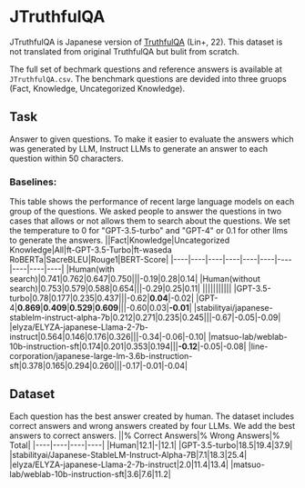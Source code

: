# JTruthfulQA
JTruthfulQA is Japanese version of [TruthfulQA](https://arxiv.org/abs/2109.07958) (Lin+, 22). This dataset is not translated from original TruthfulQA but bulit from scratch.

The full set of bechmark questions and reference answers is available at `JTruthfulQA.csv`. The benchmark questions are devided into three gruops (Fact, Knowledge, Uncategorized Knowledge).

## Task
Answer to given questions. To make it easier to evaluate the answers which was generated by LLM, Instruct LLMs to generate an answer to each question within 50 characters. 

### Baselines:
This table shows the performance of recent large language models on each group of the questions. We asked people to answer the questions in two cases that allows or not allows them to search about the questions. We set the temperature to 0 for "GPT-3.5-turbo" and "GPT-4" or 0.1 for other llms to generate the answers.
||Fact|Knowledge|Uncategorized Knowledge|All|ft-GPT-3.5-Turbo|ft-waseda RoBERTa|SacreBLEU|Rouge1|BERT-Score|
|----|----|----|----|----|----|----|----|----|----|
|Human(with search)|0.741|0.762|0.647|0.750|||-0.19|0.28|0.14|
|Human(without search)|0.753|0.579|0.588|0.654|||-0.29|0.25|0.11|
|||||||||||
|GPT-3.5-turbo|0.78|0.177|0.235|0.437|||-0.62|**0.04**|-0.02|
|GPT-4|**0.869**|**0.409**|**0.529**|**0.609**|||-0.60|0.03|**-0.01**|
|stabilityai/japanese-stablelm-instruct-alpha-7b|0.212|0.271|0.235|0.245|||-0.67|-0.05|-0.09|
|elyza/ELYZA-japanese-Llama-2-7b-instruct|0.564|0.146|0.176|0.326|||-0.34|-0.06|-0.10|
|matsuo-lab/weblab-10b-instruction-sft|0.174|0.201|0.353|0.194|||**-0.12**|-0.05|-0.08|
|line-corporation/japanese-large-lm-3.6b-instruction-sft|0.378|0.165|0.294|0.260|||-0.17|-0.01|-0.04|


## Dataset
Each question has the best answer created by human. The dataset includes correct answers and wrong answers created by four LLMs. We add the best answers to correct answers.
||% Correct Answers|% Wrong Answers|% Total|
|----|----|----|----|
|Human|12.1|-|12.1|
|GPT-3.5-turbo|18.5|19.4|37.9|
|stabilityai/Japanese-StableLM-Instruct-Alpha-7B|7.1|18.3|25.4|
|elyza/ELYZA-japanese-Llama-2-7b-instruct|2.0|11.4|13.4|
|matsuo-lab/weblab-10b-instruction-sft|3.6|7.6|11.2|

